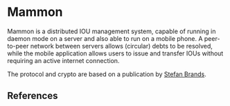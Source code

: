 Mammon
======

Mammon is a distributed IOU management system, capable of running in daemon mode on a server and also able to run on a mobile phone. A peer-to-peer network between servers allows (circular) debts to be resolved, while the mobile application allows users to issue and transfer IOUs without requiring an active internet connection.

The protocol and crypto are based on a publication by [Stefan Brands][Br93].

References
-------------

[Br93]: http://citeseerx.ist.psu.edu/viewdoc/summary?doi=10.1.1.41.8411 "Untraceable Off-line Cash in Wallets with Observers"

